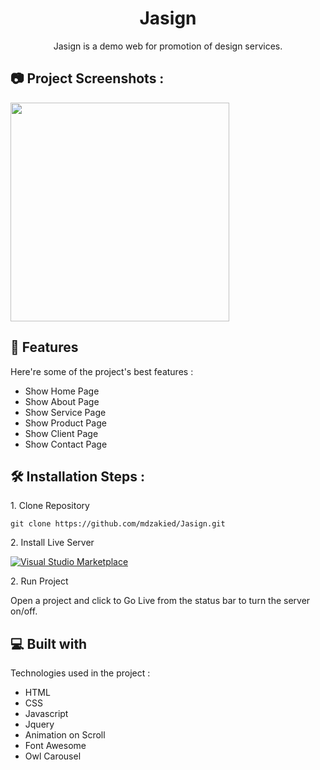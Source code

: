 <h1 align="center" id="title">Jasign</h1>


<p align="center" id="description">Jasign is a demo web for promotion of design services.</p>

<h2>📷 Project Screenshots :</h2>

<img src="https://user-images.githubusercontent.com/87967665/142647731-082c357a-c469-40c9-94a3-18cf05aab965.png" border="0" width="350">


<h2>🧐 Features</h2>

Here're some of the project's best features :

*   Show Home Page
*   Show About Page
*   Show Service Page
*   Show Product Page
*   Show Client Page
*   Show Contact Page

<h2>🛠️ Installation Steps :</h2>

<p>1. Clone Repository</p>

```
git clone https://github.com/mdzakied/Jasign.git
```

<p>2. Install Live Server</p>

[![Visual Studio Marketplace](https://img.shields.io/visual-studio-marketplace/v/ritwickdey.LiveServer.svg)](https://marketplace.visualstudio.com/items?itemName=ritwickdey.LiveServer)

<p>2. Run Project</p>

Open a project and click to Go Live from the status bar to turn the server on/off.
  
<h2>💻 Built with</h2>

Technologies used in the project :

*   HTML
*   CSS
*   Javascript
*   Jquery
*   Animation on Scroll
*   Font Awesome
*   Owl Carousel

